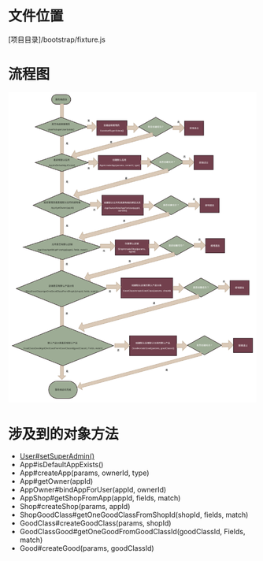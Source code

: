 <!-- TITLE: 服务器启动流程 -->
<!-- SUBTITLE: 描述服务器启动涉及到的默认数据插入和判断 -->

# 文件位置
[项目目录]/bootstrap/fixture.js
# 流程图
![Serverstartupflow](/uploads/flows/serverstartupflow.png "Serverstartupflow")

# 涉及到的对象方法
* [User#setSuperAdmin()](/User#setSuperAdmin())
* App#isDefaultAppExists()
* App#createApp(params, ownerId, type)
* App#getOwner(appId)
* AppOwner#bindAppForUser(appId, ownerId)
* AppShop#getShopFromApp(appId, fields, match)
* Shop#createShop(params, appId)
* ShopGoodClass#getOneGoodClassFromShopId(shopId, fields, match)
* GoodClass#createGoodClass(params, shopId)
* GoodClassGood#getOneGoodFromGoodClassId(goodClassId, Fields, match)
* Good#createGood(params, goodClassId)